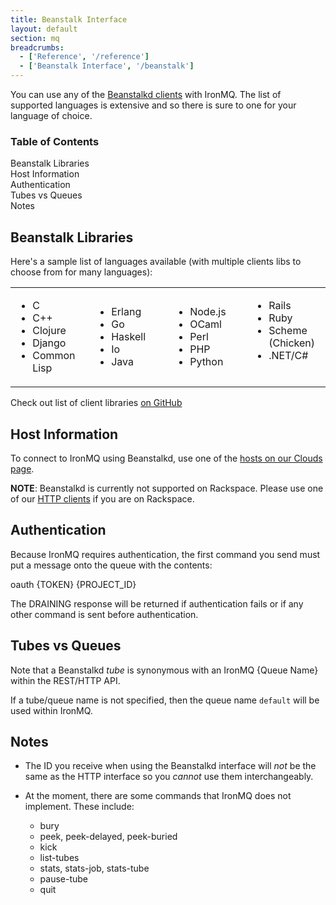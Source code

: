 ```yaml
---
title: Beanstalk Interface
layout: default
section: mq
breadcrumbs:
  - ['Reference', '/reference']
  - ['Beanstalk Interface', '/beanstalk']
---
```


You can use any of the [Beanstalkd clients](https://github.com/kr/beanstalkd/wiki/client-libraries) with IronMQ. The list of supported languages is extensive and so there is sure to one for your language of choice. 

<section id="toc">
  <h3>Table of Contents</h3>
  <ul>
    <li><a href="#beanstalk_libraries">Beanstalk Libraries</a></li>
    <li><a href="#host_information">Host Information</a></li>
    <li><a href="#authentication">Authentication</a></li>
    <li><a href="#tubes_vs_queues">Tubes vs Queues</a></li>
    <li><a href="#notes">Notes</a></li>
  </ul>  
</section>

## Beanstalk Libraries

Here's a sample list of languages available (with multiple clients libs to choose from for many languages):

<table style="border: 0px; width: 100%;">
  <tr>
    <td style="width: 25%;">
      <ul>
        <li>C</li>
        <li>C++</li>
        <li>Clojure</li>
        <li>Django</li>
        <li>Common Lisp</li>
      </ul>
    </td>
    <td style="width: 25%">
      <ul>
        <li>Erlang</li>
        <li>Go</li>
        <li>Haskell</li>
        <li>Io</li>
        <li>Java</li>
      </ul>
    </td>
    <td style="width: 25%">
      <ul>
        <li>Node.js</li>
        <li>OCaml</li>
        <li>Perl</li>
        <li>PHP</li>
        <li>Python</li>
      </ul>
    </td>
    <td style="width: 25%" valign="top">
      <ul>
        <li>Rails</li>
        <li>Ruby</li>
        <li>Scheme (Chicken)</li>
        <li>.NET/C#</li>
      </ul>
    </td>
  </tr>
</table>


Check out list of client libraries [on GitHub](https://github.com/kr/beanstalkd/wiki/client-libraries)

## Host Information

To connect to IronMQ using Beanstalkd, use one of the [hosts on our Clouds page](/mq/reference/clouds). 

**NOTE**: Beanstalkd is currently not supported on Rackspace. Please use one of our 
[HTTP clients](/mq/libraries) if you are on Rackspace. 

## Authentication
Because IronMQ requires authentication, the first command you send must put a message onto the queue with the contents:

oauth <span class="variable token">{TOKEN}</span> <span class="variable project_id">{PROJECT_ID}</span>

The DRAINING response will be returned if authentication fails or if any other command is sent before authentication.

## Tubes vs Queues
Note that a Beanstalkd _tube_ is synonymous with an IronMQ <span class="queue_name variable">{Queue Name}</span> within the REST/HTTP API.

If a tube/queue name is not specified, then the queue name `default` will be used within IronMQ.

## Notes
* The ID you receive when using the Beanstalkd interface will *not* be the same as the HTTP interface so you *cannot* use them interchangeably.

* At the moment, there are some commands that IronMQ does not implement. These include:
  * bury
  * peek, peek-delayed, peek-buried
  * kick
  * list-tubes
  * stats, stats-job, stats-tube
  * pause-tube
  * quit
